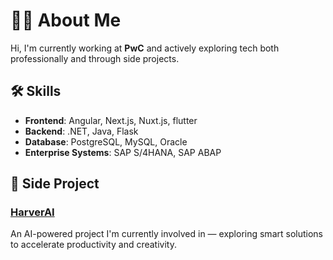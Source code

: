 # 👨‍💼 About Me

Hi, I'm currently working at **PwC** and actively exploring tech both professionally and through side projects.


## 🛠️ Skills
- **Frontend**: Angular, Next.js, Nuxt.js, flutter
- **Backend**: .NET, Java, Flask
- **Database**: PostgreSQL, MySQL, Oracle  
- **Enterprise Systems**: SAP S/4HANA, SAP ABAP

## 🚀 Side Project
### [HarverAI](https://harverai.com)  
An AI-powered project I'm currently involved in — exploring smart solutions to accelerate productivity and creativity.

